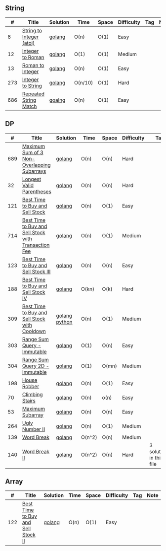 ## String
|#  | Title           |  Solution       |  Time           | Space           | Difficulty    | Tag          | Note| 
|---|---------------- | --------------- | --------------- | --------------- | ------------- |--------------|-----|
8| [String to Integer (atoi)](https://leetcode.com/problems/string-to-integer-atoi/) | [golang](./golang/string_to_integer_atoi.go)| O(n) | O(1) | Easy||
12| [Integer to Roman](https://leetcode.com/problems/integer-to-roman) | [golang](./golang/integer_to_roman.go) | O(1) | O(1) | Medium ||
13| [Roman to Integer](https://leetcode.com/problems/roman-to-integer) | [golang](./golang/roman_to_integer.go) | O(n) | O(1) | Easy ||
273|[Integer to String](https://leetcode.com/problems/integer-to-english-words) | [golang](./golang/integer_to_english_words.go) |  O(n/10) | O(1)| Hard || 
686|[Repeated String Match](https://leetcode.com/contest/leetcode-weekly-contest-52/problems) | [goalng](./golang/repeated_string_match.go) | O(n)|O(1)|Easy||

## DP
|#  | Title           |  Solution       |  Time           | Space           | Difficulty    | Tag          | Note| 
|---|---------------- | --------------- | --------------- | --------------- | ------------- |--------------|-----|
689| [Maximum Sum of 3 Non-Overlapping Subarrays](https://leetcode.com/problems/maximum-sum-of-3-non-overlapping-subarrays/) | [golang](./golang/max_sum_of_three_subarrays.go)| O(n) | O(n) | Hard||
32| [Longest Valid Parentheses](https://leetcode.com/problems/longest-valid-parentheses) | [golang](./golang/longest_valid_parentheses.go)| O(n) | O(n) | Hard||
121| [Best Time to Buy and Sell Stock ](https://leetcode.com/problems/best-time-to-buy-and-sell-stock/) | [golang](./golang/best_time_to_buy_and_sell_stock.go)| O(n) | O(1) | Easy||
714| [Best Time to Buy and Sell Stock with Transaction Fee ](https://leetcode.com/problems/best-time-to-buy-and-sell-stock-with-transaction-fee/) | [golang](./golang/best_time_to_buy_and_sell_with_transaction_fee.go)| O(n) | O(1) | Medium||
123| [Best Time to Buy and Sell Stock III](https://leetcode.com/problems/best-time-to-buy-and-sell-stock-iii) | [golang](./golang/best_time_to_buy_and_sell_stock_iii.go)| O(n) | O(n) | Easy||
188| [Best Time to Buy and Sell Stock IV](https://leetcode.com/problems/best-time-to-buy-and-sell-stock-iv) | [golang](./golang/best_time_to_buy_and_sell_stock_iv.go)| O(kn) | O(k) | Hard||
309| [Best Time to Buy and Sell Stock with Cooldown](https://leetcode.com/problems/best-time-to-buy-and-sell-stock-with-cooldown) | [golang](./golang/best_time_to_buy_and_sell_stock_with_cool_down.go) [python](./python/best_time_to_buy_and_sell_stock_with_cool_down.py)| O(n) | O(1) | Medium||
303| [Range Sum Query - Immutable](https://leetcode.com/problems/range-sum-query-immutable) | [golang](./golang/range_sum_query_immutable.go.go)| O(1) | O(n) | Easy||
304| [Range Sum Query 2D - Immutable](https://leetcode.com/problems/range-sum-query-2d-immutable) | [golang](./golang/range_sum_query_2D_immutable.go.go)| O(1) | O(mn) | Medium||
198| [House Robber](https://leetcode.com/problems/house-robber) | [golang](./golang/housr_robber.go) | O(n)| O(1)| Easy||
70 | [Climbing Stairs](https://leetcode.com/problems/climbing-stairs) | [golang](./golang/climbing_stairs.go) | O(n)| o(n)| Easy||
53 | [Maximum Subarray](https://leetcode.com/problems/maximum-subarray/description/) | [golang](./golang/maximum_subarray.go) |O(n)|O(n)|Easy||
264| [Ugly Number II](https://leetcode.com/problems/ugly-number-ii) | [golang](./golang/ugly_number_ii.go) |O(n)|O(1)|Medium||
139| [Word Break](https://leetcode.com/problems/word-break) | [golang](./golang/word_break.go)| O(n^2)| O(n)| Medium||
140| [Word Break II](https://leetcode.com/problems/word-break-ii) | [golang](./golang/word_break_ii.go)| O(n^2)| O(n)| Hard| 3 solutions in this file|

## Array
|#  | Title           |  Solution       |  Time           | Space           | Difficulty    | Tag          | Note| 
|---|---------------- | --------------- | --------------- | --------------- | ------------- |--------------|-----|
122| [Best Time to Buy and Sell Stock II ](https://leetcode.com/problems/best-time-to-buy-and-sell-stock-ii/) | [golang](./golang/best_time_to_buy_and_sell_stock_ii.go)| O(n) | O(1) | Easy||

